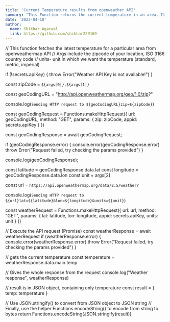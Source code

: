 ```yaml
---
title: 'Current Temperature results from openweather API'
summary: "This Function returns the current temperature in an area. It uses the openweather API. Parameters include zipcode and country code of the location, along with the apiKey in secrets, and units to get the temperature in Kelvin, Celsius or Fahrenheit"
date: '2023-04-18'
author:
  name: Shikhar Agarwal
  link: https://github.com/shikhar229169
---
```

// This function fetches the latest temperature for a particular area from openweathermap API
// Args include the zipcode of your location, ISO 3166 country code
// units- unit in which we want the temperature (standard, metric, imperial)


if (!secrets.apiKey) {
  throw Error("Weather API Key is not available!")
}

const zipCode = `${args[0]},${args[1]}`

const geoCodingURL = "http://api.openweathermap.org/geo/1.0/zip?"

console.log(`Sending HTTP request to ${geoCodingURL}zip=${zipCode}`)

const geoCodingRequest = Functions.makeHttpRequest({
    url: geoCodingURL,
    method: "GET",
    params: {
        zip: zipCode,
        appid: secrets.apiKey
    }
})

const geoCodingResponse = await geoCodingRequest;

if (geoCodingResponse.error) {
    console.error(geoCodingResponse.error)
    throw Error("Request failed, try checking the params provided")
}

console.log(geoCodingResponse);

const latitude = geoCodingResponse.data.lat
const longitude = geoCodingResponse.data.lon
const unit = args[2]

const url = `https://api.openweathermap.org/data/2.5/weather?`

console.log(`Sending HTTP request to ${url}lat=${latitude}&lon=${longitude}&units=${unit}`)

const weatherRequest = Functions.makeHttpRequest({
  url: url,
  method: "GET",
  params: {
    lat: latitude,
    lon: longitude,
    appid: secrets.apiKey,
    units: unit
  }
})

// Execute the API request (Promise)
const weatherResponse = await weatherRequest
if (weatherResponse.error) {
  console.error(weatherResponse.error)
  throw Error("Request failed, try checking the params provided")
}

// gets the current temperature
const temperature = weatherResponse.data.main.temp

// Gives the whole response from the request
console.log("Weather response", weatherResponse)

// result is in JSON object, containing only temperature
const result = {
  temp: temperature
}

// Use JSON.stringify() to convert from JSON object to JSON string
// Finally, use the helper Functions.encodeString() to encode from string to bytes
return Functions.encodeString(JSON.stringify(result))